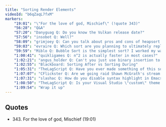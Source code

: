 ```yaml
---
title: "Sorting Render Elements"
videoId: "b6qZaqL7fxM"
markers:
    "19:01": "\"For the love of god, Mischief\" (!quote 343)"
    "56:28": "Q&A"
    "57:20": "Danyguag Q: Do you know the Vulkan release date?"
    "57:56": "insobot Q: Well?"
    "58:09": "grimjoey Q: Can you talk about pros and cons of heapsort and quicksort, and / or explain quaternions?"
    "59:03": "evraire Q: Which sort are you planning to ultimately replace bubble sort with?"
    "59:59": "Miblo Q: Bubble Sort is the simplest sort? I worked my way to doing a Selection Sort in my practices, so assume that must be down there for simplicity"
    "1:00:41": "quikligames Q: n^2 is actually faster in most cases?"
    "1:02:21": "angus_holder Q: Can't you just use binary insertion to put items into their correct position so the array is sorted the whole time? That way RenderGroupToOutput doesn't have to do anything"
    "1:02:55": "Blackboard: Sorting After vs Sorting During"
    "1:05:31": "TheLagScript Q: Have you ever made something of this sort of a project before? When you stream, do you just do everything as you go, sort of \"improv\" coding, or do you do stuff off stream to prepare what you are actually going to code on stream?"
    "1:07:07": "CFlickster Q: Are we going raid Shawn McGrath's stream tomorrow night after this one?"
    "1:07:31": "slashac Q: How do you disable syntax highlight in Emacs while keeping comment and macro highlighted?"
    "1:08:50": "TheLagScript Q: Is your Visual Studio \"custom\" theme anywhere? I really like it"
    "1:09:54": "Wrap it up"
---
```


## Quotes

* 343\. For the love of god, Mischief (19:01)
